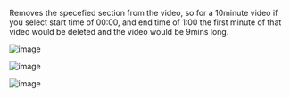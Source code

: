 Removes the specefied section from the video, so for a 10minute video if you select start time of 00:00, and end time of 1:00 the first minute of that video would be deleted and the video would be 9mins long.

![image](https://github.com/user-attachments/assets/55e005e9-e0c3-4d8b-b2bf-0199101ccca4)

![image](https://github.com/user-attachments/assets/3e5019ae-477f-40b8-b5b7-11003e2b7024)

![image](https://github.com/user-attachments/assets/63c46229-fc9d-446a-add5-086217fcc657)
